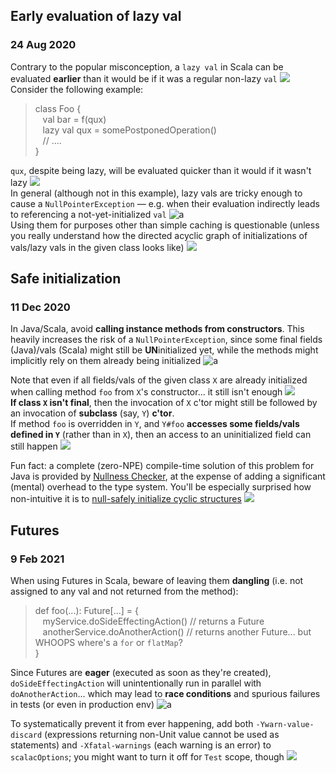 ## Early evaluation of lazy val
### 24 Aug 2020

Contrary to the popular misconception, a `lazy val` in Scala can be evaluated **earlier**
than it would be if it was a regular non-lazy `val` ![](hushed) <br/>
Consider the following example:

> class Foo { <br/>
> &nbsp;&nbsp; val bar = f(qux) <br/>
> &nbsp;&nbsp; lazy val qux = somePostponedOperation() <br/>
> &nbsp;&nbsp; // .... <br/>
> } <br/>

`qux`, despite being lazy, will be evaluated quicker than it would if it wasn't lazy ![](sloth) <br/>
In general (although not in this example), lazy vals are tricky enough to cause a `NullPointerException` &mdash;
e.g. when their evaluation indirectly leads to referencing a not-yet-initialized `val` ![a](this_is_fine) <br/>
Using them for purposes other than simple caching is questionable (unless you really understand how the directed acyclic graph of initializations of vals/lazy vals in the given class looks like) ![](goncern)


## Safe initialization
### 11 Dec 2020

In Java/Scala, avoid **calling instance methods from constructors**.
This heavily increases the risk of a `NullPointerException`,
since some final fields (Java)/vals (Scala) might still be **UN**initialized yet,
while the methods might implicitly rely on them already being initialized ![a](this_is_fine)

Note that even if all fields/vals of the given class `X` are already initialized
when calling method `foo` from `X`'s constructor... it still isn't enough ![](poorly-renovated-spurdo) <br/>
**If class `X` isn't final**, then the invocation of `X` c'tor might still be followed
by an invocation of **subclass** (say, `Y`) **c'tor**. <br/>
If method `foo` is overridden in `Y`, and `Y#foo` **accesses some fields/vals
defined in `Y`** (rather than in `X`), then an access to an uninitialized field
can still happen ![](sad_pepe)

Fun fact: a complete (zero-NPE) compile-time solution of this problem for Java
is provided by [Nullness Checker](https://checkerframework.org/manual/#nullness-checker),
at the expense of adding a significant (mental) overhead to the type system.
You'll be especially surprised how non-intuitive it is to
[null-safely initialize cyclic structures](https://checkerframework.org/manual/#circular-initialization) ![](hushed)


## Futures
### 9 Feb 2021

When using Futures in Scala, beware of leaving them **dangling**
(i.e. not assigned to any val and not returned from the method):

> def foo(...): Future[...] = { <br/>
> &nbsp;&nbsp; myService.doSideEffectingAction() // returns a Future <br/>
> &nbsp;&nbsp; anotherService.doAnotherAction() // returns another Future... but WHOOPS where's a `for` or `flatMap`? <br/>
> } <br/>

Since Futures are **eager** (executed as soon as they're created), `doSideEffectingAction`
will unintentionally run in parallel with `doAnotherAction`... which may lead to **race conditions**
and spurious failures in tests (or even in production env) ![a](async-parrot)

To systematically prevent it from ever happening, add both `-Ywarn-value-discard`
(expressions returning non-Unit value cannot be used as statements) and
`-Xfatal-warnings` (each warning is an error) to `scalacOptions`;
you might want to turn it off for `Test` scope, though ![](gear)
